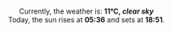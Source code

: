 <p  align="center"><br/>Currently, the weather is: <b> 11°C, <i>clear sky</i></b></br>Today, the sun rises at <b>05:36</b> and sets at <b>18:51</b>.</p>